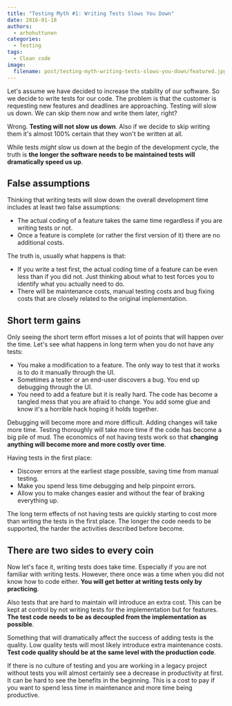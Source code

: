 ```yaml
---
title: "Testing Myth #1: Writing Tests Slows You Down"
date: 2016-01-18
authors:
  - arhohuttunen
categories:
  - Testing
tags:
  - Clean code
image:
  filename: post/testing-myth-writing-tests-slows-you-down/featured.jpg
---
```


Let's assume we have decided to increase the stability of our software. So we decide to write tests for our code. The problem is that the customer is requesting new features and deadlines are approaching. Testing will slow us down. We can skip them now and write them later, right?

Wrong. **Testing will not slow us down**. Also if we decide to skip writing them it's almost 100% certain that they won't be written at all.

While tests _might_ slow us down at the begin of the development cycle, the truth is **the longer the software needs to be maintained tests will dramatically speed us up**.

## False assumptions

Thinking that writing tests will slow down the overall development time includes at least two false assumptions:

- The actual coding of a feature takes the same time regardless if you are writing tests or not.
- Once a feature is complete (or rather the first version of it) there are no additional costs.

The truth is, usually what happens is that:

- If you write a test first, the actual coding time of a feature can be even less than if you did not. Just thinking about what to test forces you to identify what you actually need to do.
- There will be maintenance costs, manual testing costs and bug fixing costs that are closely related to the original implementation.

## Short term gains

Only seeing the short term effort misses a lot of points that will happen over the time. Let's see what happens in long term when you do not have any tests:

- You make a modification to a feature. The only way to test that it works is to do it manually through the UI.
- Sometimes a tester or an end-user discovers a bug. You end up debugging through the UI.
- You need to add a feature but it is really hard. The code has become a tangled mess that you are afraid to change. You add some glue and know it's a horrible hack hoping it holds together.

Debugging will become more and more difficult. Adding changes will take more time. Testing thoroughly will take more time if the code has become a big pile of mud. The economics of not having tests work so that **changing anything will become more and more costly over time**.

Having tests in the first place:

- Discover errors at the earliest stage possible, saving time from manual testing.
- Make you spend less time debugging and help pinpoint errors.
- Allow you to make changes easier and without the fear of braking everything up.

The long term effects of not having tests are quickly starting to cost more than writing the tests in the first place. The longer the code needs to be supported, the harder the activities described before become.

## There are two sides to every coin

Now let's face it, writing tests does take time. Especially if you are not familiar with writing tests. However, there once was a time when you did not know how to code either. **You will get better at writing tests only by practicing**.

Also tests that are hard to maintain will introduce an extra cost. This can be kept at control by not writing tests for the implementation but for features. **The test code needs to be as decoupled from the implementation as possible**.

Something that will dramatically affect the success of adding tests is the quality. Low quality tests will most likely introduce extra maintenance costs. **Test code quality should be at the same level with the production code**.

If there is no culture of testing and you are working in a legacy project without tests you will almost certainly see a decrease in productivity at first. It can be hard to see the benefits in the beginning. This is a cost to pay if you want to spend less time in maintenance and more time being productive.
